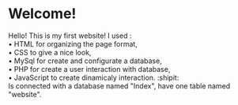 <html>
<h1>Welcome!</h1>
Hello! 
This is my first website! I used :<br> 
 • HTML for organizing the page format, <br> 
 • CSS to give a nice look,  <br> 
 • MySql for create and configurate a database, <br> 
 • PHP for create a user interaction with database, <br> 
 • JavaScript to create dinamicaly interaction. :shipit: <br> 
Is connected with a database named "Index", have one table named "website". <br>

  </html>
